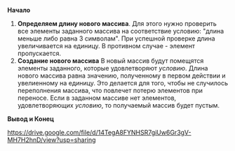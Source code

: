**Начало**

1. **Определяем длину нового массива**.
Для этого нужно проверить все элементы заданного массива на соответствие условию: "длина меньше либо равна 3 символам".
При успешной проверке длина увеличивается на единицу. В противном случае - элемент пропускается.
2. **Создание нового массива**
В новый массив будут помещятся элементы заданного, которые удовлетворяют *условию*.
Длина нового массива равна значению, полученному в первом действии и увелиенному на единицу.
Это делается для того, чтобы не случилось переполнения массива, что повлечет потерю элементов при переносе.
Если в заданном массиве нет элементов, удовлетворяющих *условию*, то получаемый массив будет пустым.

**Вывод и Конец**

https://drive.google.com/file/d/14TegA8FYNHSR7giUw6Gr3gV-MH7H2hnD/view?usp=sharing
